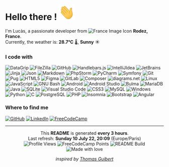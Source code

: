 

# Hello there ! <img src="./img/Hi.gif" alt="Wave hand" width="50" height="50"/>

I'm Lucàs, a passionate developer from <img src="https://camo.githubusercontent.com/810c0059ec880d3bf22c12f8ecd24d39ae1c9ee5d294cd397e6f414738d9cdd8/68747470733a2f2f63646e2d69636f6e732d706e672e666c617469636f6e2e636f6d2f3531322f3139372f3139373536302e706e67" alt="France Image Icon" width="12" height="12"/> **Rodez, France**.
<br>Currently, the weather is: **28.7°C** :thermometer:, **Sunny** :sunny:

### I code with
![DataGrip](https://img.shields.io/static/v1?label=&message=DataGrip&color=%23df2020&logo=datagrip&logoColor=white)
![FileZilla](https://img.shields.io/static/v1?label=&message=FileZilla&color=%23df2020&logo=filezilla&logoColor=white)
![GitHub](https://img.shields.io/static/v1?label=&message=GitHub&color=%23df2020&logo=github&logoColor=white)
![Handlebars.js](https://img.shields.io/static/v1?label=&message=Handlebars.js&color=%23df2020&logo=handlebarsdotjs&logoColor=white)
![IntelliJIdea](https://img.shields.io/static/v1?label=&message=IntelliJ+IDEA&color=%23df2020&logo=intellijidea&logoColor=white)
![JetBrains](https://img.shields.io/static/v1?label=&message=JetBrains&color=%23df2020&logo=jetbrains&logoColor=white)
![Jinja](https://img.shields.io/static/v1?label=&message=Jinja&color=%23df2020&logo=jinja&logoColor=white)
![Json](https://img.shields.io/static/v1?label=&message=JSON&color=%23df2020&logo=json&logoColor=white)
![Markdown](https://img.shields.io/static/v1?label=&message=Markdown&color=%23df2020&logo=markdown&logoColor=white)
![PhpStorm](https://img.shields.io/static/v1?label=&message=PhpStorm&color=%23df2020&logo=phpstorm&logoColor=white)
![PyCharm](https://img.shields.io/static/v1?label=&message=PyCharm&color=%23df2020&logo=pycharm&logoColor=white)
![Symfony](https://img.shields.io/static/v1?label=&message=Symfony&color=%23df2020&logo=symfony&logoColor=white)
![Git](https://img.shields.io/static/v1?label=&message=Git&color=%23df3e20&logo=git&logoColor=white)
![Pug](https://img.shields.io/static/v1?label=&message=Pug&color=%23df4420&logo=pug&logoColor=white)
![HTML5](https://img.shields.io/static/v1?label=&message=HTML5&color=%23df4920&logo=html5&logoColor=white)
![Figma](https://img.shields.io/static/v1?label=&message=Figma&color=%23df4b20&logo=figma&logoColor=white)
![GitLab](https://img.shields.io/static/v1?label=&message=GitLab&color=%23df5f20&logo=gitlab&logoColor=white)
![Composer](https://img.shields.io/static/v1?label=&message=Composer&color=%23df7220&logo=composer&logoColor=white)
![diagrams.net](https://img.shields.io/static/v1?label=&message=diagrams.net&color=%23df8a20&logo=diagramsdotnet&logoColor=white)
![Linux](https://img.shields.io/static/v1?label=&message=Linux&color=%23dfaf20&logo=linux&logoColor=white)
![JavaScript](https://img.shields.io/static/v1?label=&message=JavaScript&color=%23dfca20&logo=javascript&logoColor=white)
![GNU Bash](https://img.shields.io/static/v1?label=&message=GNU+Bash&color=%235bdf20&logo=gnubash&logoColor=white)
![Android](https://img.shields.io/static/v1?label=&message=Android&color=%2320df75&logo=android&logoColor=white)
![Android Studio](https://img.shields.io/static/v1?label=&message=Android+Studio&color=%2320df75&logo=androidstudio&logoColor=white)
![Bulma](https://img.shields.io/static/v1?label=&message=Bulma&color=%2320dfc3&logo=bulma&logoColor=white)
![MariaDB](https://img.shields.io/static/v1?label=&message=MariaDB&color=%2320b3df&logo=mariadb&logoColor=white)
![Java](https://img.shields.io/static/v1?label=&message=Java&color=%2320b2df&logo=java&logoColor=white)
![SQLite](https://img.shields.io/static/v1?label=&message=SQLite&color=%2320a2df&logo=sqlite&logoColor=white)
![Visual Studio Code](https://img.shields.io/static/v1?label=&message=Visual+Studio+Code&color=%232092df&logo=visualstudiocode&logoColor=white)
![CSS3](https://img.shields.io/static/v1?label=&message=CSS3&color=%23208edf&logo=css3&logoColor=white)
![MySQL](https://img.shields.io/static/v1?label=&message=MySQL&color=%23208ddf&logo=mysql&logoColor=white)
![Windows](https://img.shields.io/static/v1?label=&message=Windows&color=%23208bdf&logo=windows&logoColor=white)
![Python](https://img.shields.io/static/v1?label=&message=Python&color=%232088df&logo=python&logoColor=white)
![C](https://img.shields.io/static/v1?label=&message=C&color=%23207adf&logo=c&logoColor=white)
![PostgreSQL](https://img.shields.io/static/v1?label=&message=PostgreSQL&color=%232050df&logo=postgresql&logoColor=white)
![PHP](https://img.shields.io/static/v1?label=&message=PHP&color=%23202cdf&logo=php&logoColor=white)
![Insomnia](https://img.shields.io/static/v1?label=&message=Insomnia&color=%236020df&logo=insomnia&logoColor=white)
![Bootstrap](https://img.shields.io/static/v1?label=&message=Bootstrap&color=%236d20df&logo=bootstrap&logoColor=white)
![Angular](https://img.shields.io/static/v1?label=&message=Angular&color=%23df204a&logo=angular&logoColor=white)


### Where to find me
[![GitHub](https://img.shields.io/badge/GitHub-100000?style=for-the-badge&logo=github&logoColor=white)](https://github.com/LucasVbr)
[![LinkedIn](https://img.shields.io/badge/LinkedIn-0077B5?style=for-the-badge&logo=linkedin&logoColor=white)](https://www.linkedin.com/in/lucasvbr)
[![FreeCodeCamp](https://img.shields.io/badge/freecodecamp-27273D?style=for-the-badge&logo=freecodecamp&logoColor=white)](https://www.freecodecamp.org/LucasVbr)

---

<div align="center">

This **README** is generated **every 3 hours**.<br>
Last refresh: **Sunday 10 July 22, 20:09** (Europe/Paris)<br>
![Profile Views](https://komarev.com/ghpvc/?username=lucasvbr&amp;label=Profile%20views&amp;color=0e75b6&amp;style=flat)
![FreeCodeCamp Points](https://img.shields.io/freecodecamp/points/lucasvbr?label=FreeCodeCamp%20points)
![README Build](https://github.com/LucasVbr/LucasVbr/actions/workflows/main.yml/badge.svg?branch=main)
![Made with love](https://img.shields.io/badge/-made%20with%20%E2%9D%A4%EF%B8%8F-red)


*inspired by [Thomas Guibert](https://github.com/thmsgbrt)*

</div>
